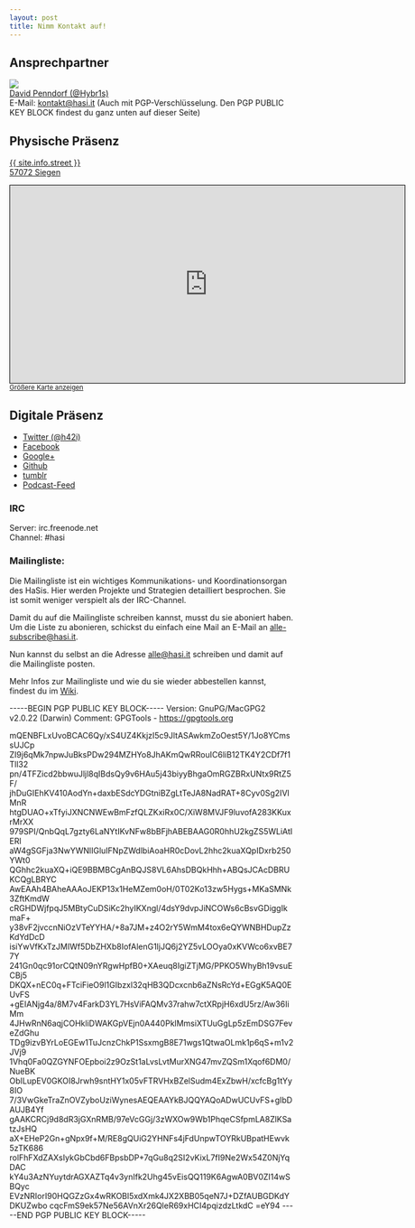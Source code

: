 ```yaml
---
layout: post
title: Nimm Kontakt auf!
---
```

## Ansprechpartner
![](/images/180px-Der_Hybr1s.jpg)  
[David Penndorf (@Hybr1s)](http://hasi.it/wiki/Benutzer:Hybr1s)  
E-Mail: <a href="mailto:kontakt@hasi.it">kontakt@hasi.it</a>
(Auch mit PGP-Verschlüsselung. Den PGP PUBLIC KEY BLOCK findest du ganz unten auf dieser Seite) 
  
## Physische Präsenz
  
<a href="http://www.openstreetmap.org/?lat=50.8690655&lon=8.0046585&zoom=18&layers=M&mlat=50.86921&mlon=8.00490" target="_blank">{{ site.info.street }} <br /> 57072 Siegen </a>  
  
<iframe width="700" height="350" frameborder="0" scrolling="no" marginheight="0" marginwidth="0" src="http://www.openstreetmap.org/export/embed.html?bbox=8.00375,50.86801,8.00722,50.8698&amp;layer=mapnik&amp;marker=50.86918,8.00489" style="border: 1px solid black"></iframe><br /><small><a href="http://www.openstreetmap.org/?lat=50.868905&amp;lon=8.005485&amp;zoom=18&amp;layers=M&amp;mlat=50.86918&amp;mlon=8.00489">Gr&#246;&#223;ere Karte anzeigen</a></small>
  
 
## Digitale Präsenz 
   
* [Twitter (@h42i)](http://twitter.com/h42i)
* [Facebook](https://www.facebook.com/pages/H42i/205372236255814)
* [Google+](https://plus.google.com/110841244355299176140/posts)
* [Github](https://www.github.com/h42i)
* [tumblr](http://h42i.tumblr.com/)
* [Podcast-Feed](http://hasi.it/episodes.mp3.rss)
  
### IRC
  
Server: irc.freenode.net  
Channel: #hasi
  
### Mailingliste:
  
Die Mailingliste ist ein wichtiges Kommunikations- und Koordinationsorgan des HaSis. Hier werden Projekte und Strategien detailliert besprochen. Sie ist somit weniger verspielt als der IRC-Channel.  
  
Damit du auf die Mailingliste schreiben kannst, musst du sie aboniert haben. Um die Liste zu abonieren, schickst du einfach eine Mail an E-Mail an <a href="mailto:alle-subscribe@hasi.it"><alle-subscribe@hasi.it></a>.   
  
Nun kannst du selbst an die Adresse <a href="mailto:alle@hasi.it"><alle@hasi.it></a> schreiben und damit auf die Mailingliste posten.  
  
Mehr Infos zur Mailingliste und wie du sie wieder abbestellen kannst, findest du im [Wiki](http://hasi.it/wiki/Mailingliste).


-----BEGIN PGP PUBLIC KEY BLOCK-----
Version: GnuPG/MacGPG2 v2.0.22 (Darwin)
Comment: GPGTools - https://gpgtools.org

mQENBFLxUvoBCAC6Qy/xS4UZ4KkjzI5c9JltASAwkmZoOest5Y/1Jo8YCmssUJCp
ZI9j6qMk7npwJuBksPDw294MZHYo8JhAKmQwRRouIC6liB12TK4Y2CDf7f1Tll32
pn/4TFZicd2bbwuJljl8qIBdsQy9v6HAu5j43biyyBhgaOmRGZBRxUNtx9RtZ5F/
jhDuGIEhKV410AodYn+daxbESdcYDGtniBZgLtTeJA8NadRAT+8Cyv0Sg2IVlMnR
htgDUAO+xTfyiJXNCNWEwBmFzfQLZKxiRx0C/XiW8MVJF9luvofA283KKuxrMrXX
979SPI/QnbQqL7gzty6LaNYtIKvNFw8bBFjhABEBAAG0R0hhU2kgZS5WLiAtIERl
aW4gSGFja3NwYWNlIGluIFNpZWdlbiAoaHR0cDovL2hhc2kuaXQpIDxrb250YWt0
QGhhc2kuaXQ+iQE9BBMBCgAnBQJS8VL6AhsDBQkHhh+ABQsJCAcDBRUKCQgLBRYC
AwEAAh4BAheAAAoJEKP13x1HeMZem0oH/0T02Ko13zw5Hygs+MKaSMNk3ZftKmdW
cRGHDWjfpqJ5MBtyCuDSiKc2hyIKXngl/4dsY9dvpJiNCOWs6cBsvGDiggIkmaF+
y38vF2jvccnNiOzVTeYYHA/+8a7JM+z4O2rY5WmM4tox6eQYWNBHDupZzKdYdDcD
isiYwVfKxTzJMIWf5DbZHXb8IofAlenG1ljJQ6j2YZ5vLOOya0xKVWco6xvBE77Y
241Gn0qc91orCQtN09nYRgwHpfB0+XAeuq8IgiZTjMG/PPKO5WhyBh19vsuECBj5
DKQX+nEC0q+FTciFieO9l1GIbzxl32qHB3QDcxcnb6aZNsRcYd+EGgK5AQ0EUvFS
+gEIANjg4a/8M7v4FarkD3YL7HsViFAQMv37rahw7ctXRpjH6xdU5rz/Aw36IiMm
4JHwRnN6aqjCOHkliDWAKGpVEjn0A440PklMmsiXTUuGgLp5zEmDSG7FeveZdGhu
TDg9izvBYrLoEGEw1TuJcnzChkP1SsxmgB8E71wgs1QtwaOLmk1p6qS+m1v2JVj9
1Vhq0Fa0QZGYNFOEpboi2z9OzSt1aLvsLvtMurXNG47mvZQSm1Xqof6DM0/NueBK
ObILupEV0GKOI8Jrwh9sntHY1x05vFTRVHxBZelSudm4ExZbwH/xcfcBg1tYy8IO
7/3VwGkeTraZnOVZyboUziWynesAEQEAAYkBJQQYAQoADwUCUvFS+gIbDAUJB4Yf
gAAKCRCj9d8dR3jGXnRMB/97eVcGGj/3zWXOw9Wb1PhqeCSfpmLA8ZlKSatzJsHQ
aX+EHeP2Gn+gNpx9f+M/RE8gQUiG2YHNFs4jFdUnpwTOYRkUBpatHEwvk5zTK686
rolFhFXdZAXsIykGbCbd6FBpsbDP+7qGu8q2SI2vKixL7fI9Ne2Wx54Z0NjYqDAC
kY4u3AzNYuytdrAGXAZTq4v3ynIfk2Uhg45vEisQQ119K6AgwA0BV0ZI14wSBQyc
EVzNRIorI90HQGZzGx4wRKOBl5xdXmk4JX2XBB05qeN7J+DZfAUBGDKdYDKUZwbo
cqcFmS9ek57Ne56AVnXr26QleR69xHCI4pqizdzLtkdC
=eY94
-----END PGP PUBLIC KEY BLOCK-----
